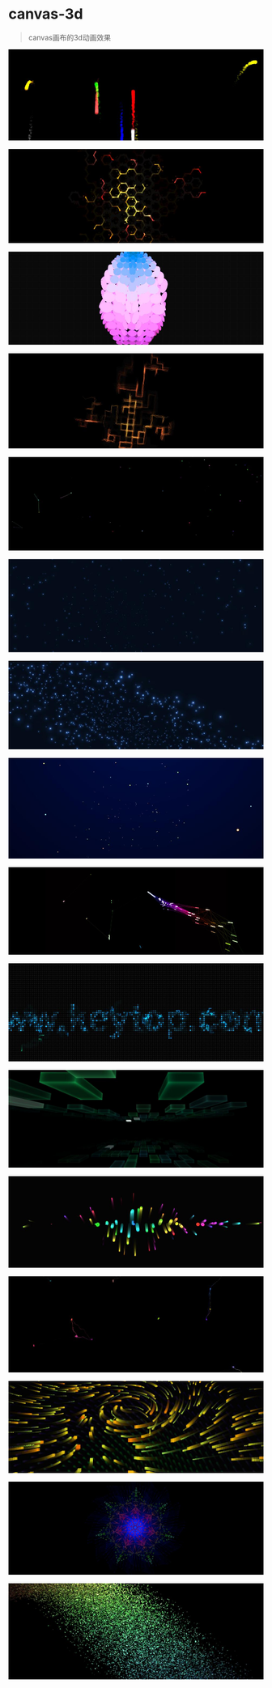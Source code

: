 # canvas-3d
>canvas画布的3d动画效果

[![](images/3d-222.jpg)](../3d_222.html)

[![](images/jq22-code1.jpg)](jq22-code1.html)

[![](images/jq22-code2.jpg)](jq22-code2.html)

[![](images/jq22-code3.jpg)](jq22-code3.html)

[![](images/jq22-code4.jpg)](jq22-code4.html)

[![](images/jq22-code5.jpg)](jq22-code5.html)

[![](images/jq22-code6.jpg)](jq22-code6.html)

[![](images/jq22-code7.jpg)](jq22-code7.html)

[![](images/jq22-code8.jpg)](jq22-code8.html)

[![](images/jq22-code9.jpg)](jq22-code9.html)

[![](images/jq22-code10.jpg)](jq22-code10.html)

[![](images/jq22-code11.jpg)](jq22-code11.html)

[![](images/jq22-code12.jpg)](jq22-code12.html)

[![](images/jq22-code13.jpg)](jq22-code13.html)

[![](images/jq22-code14.jpg)](jq22-code14.html)

[![](images/jq22-code15.jpg)](jq22-code15.html)
